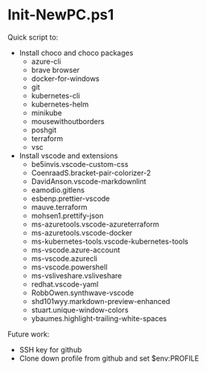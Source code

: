 # Init-NewPC.ps1

Quick script to:

* Install choco and choco packages
  * azure-cli
  * brave browser
  * docker-for-windows
  * git
  * kubernetes-cli
  * kubernetes-helm
  * minikube
  * mousewithoutborders
  * poshgit
  * terraform
  * vsc
* Install vscode and extensions
  * be5invis.vscode-custom-css
  * CoenraadS.bracket-pair-colorizer-2
  * DavidAnson.vscode-markdownlint
  * eamodio.gitlens
  * esbenp.prettier-vscode
  * mauve.terraform
  * mohsen1.prettify-json
  * ms-azuretools.vscode-azureterraform
  * ms-azuretools.vscode-docker
  * ms-kubernetes-tools.vscode-kubernetes-tools
  * ms-vscode.azure-account
  * ms-vscode.azurecli
  * ms-vscode.powershell
  * ms-vsliveshare.vsliveshare
  * redhat.vscode-yaml
  * RobbOwen.synthwave-vscode
  * shd101wyy.markdown-preview-enhanced
  * stuart.unique-window-colors
  * ybaumes.highlight-trailing-white-spaces

Future work:

* SSH key for github
* Clone down profile from github and set $env:PROFILE
